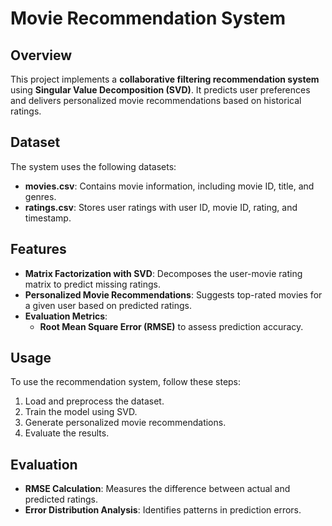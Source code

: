 # Movie Recommendation System

## Overview
This project implements a **collaborative filtering recommendation system** using **Singular Value Decomposition (SVD)**. It predicts user preferences and delivers personalized movie recommendations based on historical ratings.

## Dataset
The system uses the following datasets:
- **movies.csv**: Contains movie information, including movie ID, title, and genres.
- **ratings.csv**: Stores user ratings with user ID, movie ID, rating, and timestamp.

## Features
- **Matrix Factorization with SVD**: Decomposes the user-movie rating matrix to predict missing ratings.
- **Personalized Movie Recommendations**: Suggests top-rated movies for a given user based on predicted ratings.
- **Evaluation Metrics**:
  - **Root Mean Square Error (RMSE)** to assess prediction accuracy.

## Usage
To use the recommendation system, follow these steps:
1. Load and preprocess the dataset.
2. Train the model using SVD.
3. Generate personalized movie recommendations.
4. Evaluate the results.
   
## Evaluation
- **RMSE Calculation**: Measures the difference between actual and predicted ratings.
- **Error Distribution Analysis**: Identifies patterns in prediction errors.


